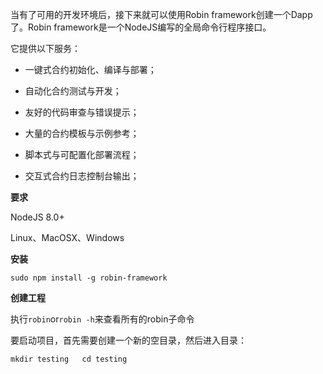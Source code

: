 当有了可用的开发环境后，接下来就可以使用Robin framework创建一个Dapp了。Robin framework是一个NodeJS编写的全局命令行程序接口。

它提供以下服务：

* 一键式合约初始化、编译与部署；

* 自动化合约测试与开发；

* 友好的代码审查与错误提示；

* 大量的合约模板与示例参考；

* 脚本式与可配置化部署流程；

* 交互式合约日志控制台输出；

**要求**

NodeJS 8.0+

Linux、MacOSX、Windows

**安装**

`sudo npm install -g robin-framework`

**创建工程**

执行`robin`or`robin -h`来查看所有的robin子命令

要启动项目，首先需要创建一个新的空目录，然后进入目录：

`mkdir testing  
 cd testing`

